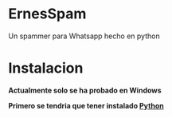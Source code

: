 # ErnesSpam
Un spammer para Whatsapp hecho en python

# Instalacion
**Actualmente solo se ha probado en Windows**

**Primero se tendria que tener instalado [Python](https://www.python.org/downloads/)**
